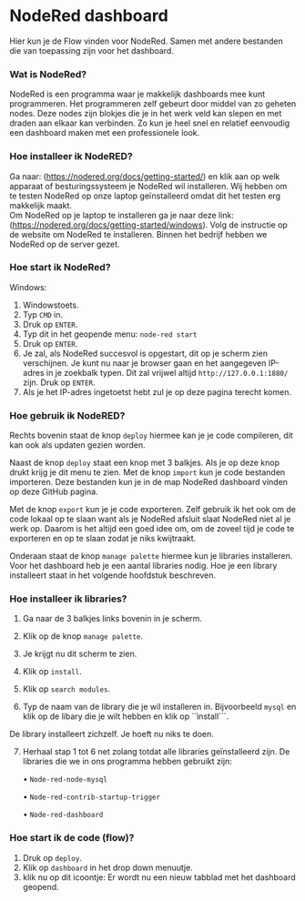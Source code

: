 # NodeRed dashboard
Hier kun je de Flow vinden voor NodeRed. Samen met andere bestanden die van toepassing zijn voor het dashboard. 

### Wat is NodeRed?
NodeRed is een programma waar je makkelijk dashboards mee kunt programmeren. Het programmeren zelf gebeurt door middel van zo geheten nodes. Deze nodes zijn blokjes die je in het werk veld kan slepen en met draden aan elkaar kan verbinden. Zo kun je heel snel en relatief eenvoudig een dashboard maken met een professionele look.  

### Hoe installeer ik NodeRED?
Ga naar: (https://nodered.org/docs/getting-started/) en klik aan op welk apparaat of besturingssysteem je NodeRed wil installeren. Wij hebben om te testen NodeRed op onze laptop geïnstalleerd omdat dit het testen erg makkelijk maakt.  
Om NodeRed op je laptop te installeren ga je naar deze link: (https://nodered.org/docs/getting-started/windows). Volg de instructie op de website om NodeRed te installeren. 
Binnen het bedrijf hebben we NodeRed op de server gezet. 

### Hoe start ik NodeRed?
Windows: 
1.	Windowstoets.
2.	Typ ```CMD``` in.
3.	Druk op ```ENTER```.
4.	Typ dit in het geopende menu: ```node-red start``` 
5.	Druk op ```ENTER```.
6.	Je zal, als NodeRed succesvol is opgestart, dit op je scherm zien verschijnen. Je kunt nu naar je browser gaan en het aangegeven IP-adres in je zoekbalk typen. Dit zal          vrijwel altijd ```http://127.0.0.1:1880/``` zijn. Druk op ```ENTER```. 
7.	Als je het IP-adres ingetoetst hebt zul je op deze pagina terecht komen. 

### Hoe gebruik ik NodeRED?
Rechts bovenin staat de knop ```deploy``` hiermee kan je je code compileren, dit kan ook als updaten gezien worden. 

Naast de knop ```deploy``` staat een knop met 3 balkjes. Als je op deze knop drukt krijg je dit menu te zien. Met de knop ```import``` kun je code bestanden importeren. Deze bestanden kun je in de map NodeRed dashboard vinden op deze GitHub pagina. 

Met de knop ```export``` kun je je code exporteren. Zelf gebruik ik het ook om de code lokaal op te slaan want als je NodeRed afsluit slaat NodeRed niet al je werk op. Daarom is het altijd een goed idee om, om de zoveel tijd je code te exporteren en op te slaan zodat je niks kwijtraakt.

Onderaan staat de knop ```manage palette``` hiermee kun je libraries installeren. Voor het dashboard heb je een aantal libraries nodig.   Hoe je een library installeert staat in het volgende hoofdstuk beschreven.

### Hoe installeer ik libraries?
1.	Ga naar de 3 balkjes links bovenin in je scherm. 
2.	Klik op de knop ```manage palette```.
3.	Je krijgt nu dit scherm te zien. 

4.	Klik op ```install```.

5.	Klik op ```search modules```.

6.	Typ de naam van de library die je wil installeren in. Bijvoorbeeld ```mysql``` en klik op de libary die je wilt hebben en klik op ``ìnstall```. 

 
De library installeert zichzelf. Je hoeft nu niks te doen.

7.	Herhaal stap 1 tot 6 net zolang totdat alle libraries geïnstalleerd zijn. 
    De libraries die we in ons programma hebben gebruikt zijn:

     •	```Node-red-node-mysql```
 
     •	```Node-red-contrib-startup-trigger```

     •	```Node-red-dashboard```

### Hoe start ik de code (flow)?
1.	Druk op ```deploy```.
2.	Klik op ```dashboard``` in het drop down menuutje. 
3.	klik nu op dit icoontje:
Er wordt nu een nieuw tabblad met het dashboard geopend. 
